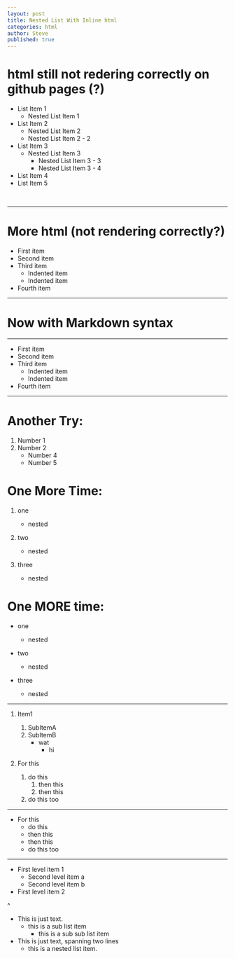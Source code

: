 ```yaml
---
layout: post
title: Nested List With Inline html
categories: html
author: Steve
published: true
---
```


# html still not redering correctly on github pages (?) 
<ul>
<li>List Item 1
<ul>
<li>Nested List Item 1&nbsp;</li>
</ul>
</li>
<li>List Item 2
<ul>
<li>Nested List Item 2</li>
<li>Nested List Item 2 - 2&nbsp;</li>
</ul>
</li>
<li>List Item 3
<ul>
<li>Nested List Item 3
<ul>
<li>Nested List Item 3 - 3&nbsp;</li>
<li>Nested List Item 3 - 4</li>
</ul>
</li>
</ul>
</li>
<li>List Item 4</li>
<li>List Item 5&nbsp;</li>
</ul>
<p>&nbsp;</p>

---

# More html (not rendering correctly?) 
<ul>
<li>First item</li>
<li>Second item</li>
<li>Third item
<ul>
<li>Indented item</li>
<li>Indented item</li>
</ul>
</li>
<li>Fourth item</li>
</ul>

---

# Now with Markdown syntax 

---

- First item
- Second item
- Third item
    - Indented item
    - Indented item
- Fourth item

---
# Another Try: 

1. Number 1
2. Number 2
    * Number 4
    * Number 5
    
# One More Time: 

1. one
   * nested

2. two
   * nested

3. three
   * nested
   
   
# One MORE time: 

- one
    - nested

- two
    - nested

- three
    - nested
 
 ---
    
1. Item1
   1. SubItemA
   2. SubItemB
      - wat
        - hi

1. For this
   1. do this
      1. then this
      2. then this
   2. do this too

---


- For this
    - do this
    - then this
    - then this
    - do this too
    
    
 ---
 
* First level item 1
    - Second level item a
    - Second level item b
* First level item 2

^


*   This is just text.
    * this is a sub list item
      * this is a sub sub list item
* This is just text,
    spanning two lines
  * this is a nested list item.
